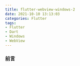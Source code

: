 ```yaml
---
title: flutter-webview-windows-2
date: 2021-10-10 13:13:03
categories: Flutter
tags:
- Flutter
- Dart
- Windows
- WebView
---
```


### 前言
